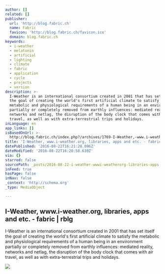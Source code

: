 ```yaml
---
author: []
related: []
publisher:
  url: 'http://blog.fabric.ch'
  name: Fabric
  favicon: 'http://blog.fabric.ch/favicon.ico'
  domain: blog.fabric.ch
keywords:
  - i-weather
  - melatonin
  - artificial
  - lighting
  - climate
  - fabric
  - application
  - cycle
  - projects
  - version
description: >-
  I-Weather is an international consortium created in 2001 that has set itself
  the goal of creating the world's first artificial climate to satisfy the
  metabolic and physiological requirements of a human being in an environment
  partially or completely removed from earthly influences: mediated reality,
  networks and netlag, the disruption of the body clock that comes with air
  travel, as well as with extra-terrestrial trips and holidays.
inLanguage: en
app_links: []
isBasedOnUrl: >-
  http://blog.fabric.ch/index.php?/archives/1769-I-Weather,-www.i-weather.org,-libraries,-apps-and-etc..html
title: 'I-Weather, www.i-weather.org, libraries, apps and etc. - fabric | rblg'
datePublished: '2016-08-22T16:21:28.096Z'
dateModified: '2016-08-22T16:20:58.630Z'
via: {}
starred: false
sourcePath: _posts/2016-08-22-i-weather-wwwi-weatherorg-libraries-apps-and-etc-fab.md
inFeed: true
hasPage: false
inNav: false
_context: 'http://schema.org'
_type: MediaObject

---
```

<article style=""><h1>I-Weather, www.i-weather.org, libraries, apps and etc. - fabric | rblg</h1><p>I-Weather is an international consortium created in 2001 that has set itself the goal of creating the world's first artificial climate to satisfy the metabolic and physiological requirements of a human being in an environment partially or completely removed from earthly influences: mediated reality, networks and netlag, the disruption of the body clock that comes with air travel, as well as with extra-terrestrial trips and holidays.</p><img src="http://blog.fabric.ch/uploads/image/IMG_5705.JPG" /></article>